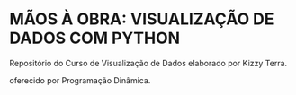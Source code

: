 # MÃOS À OBRA: VISUALIZAÇÃO DE DADOS COM PYTHON

Repositório do Curso de Visualização de Dados elaborado por Kizzy Terra.

oferecido por Programação Dinâmica.
